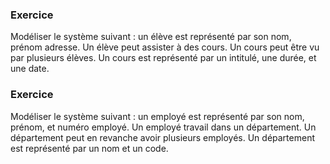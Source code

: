 ### Exercice

Modéliser le système suivant : un élève est représenté par son nom, prénom adresse. Un élève peut assister à des cours. Un cours peut être vu par plusieurs élèves. Un cours est représenté par un intitulé, une durée, et une date.

### Exercice 

Modéliser le système suivant : un employé est représenté par son nom, prénom, et numéro employé. Un employé travail dans un département. Un département peut en revanche avoir plusieurs employés. Un département est représenté par un nom et un code.      